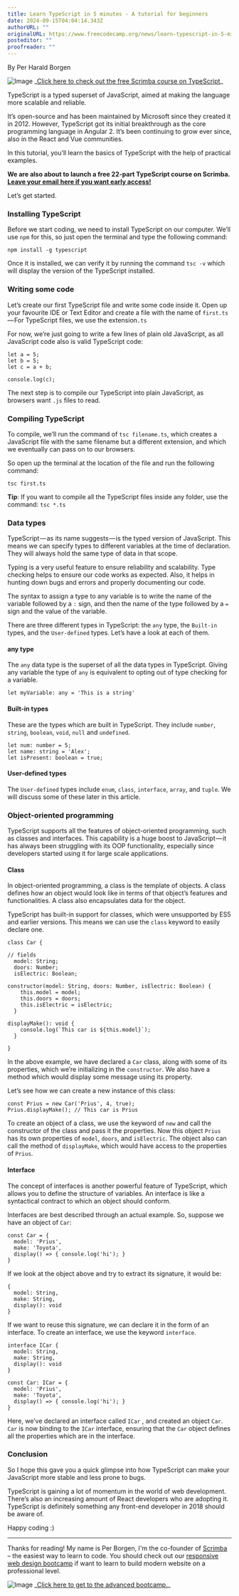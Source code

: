 ```yaml
---
title: Learn TypeScript in 5 minutes - A tutorial for beginners
date: 2024-09-15T04:04:14.343Z
authorURL: ""
originalURL: https://www.freecodecamp.org/news/learn-typescript-in-5-minutes-13eda868daeb/
posteditor: ""
proofreader: ""
---
```


By Per Harald Borgen

<!-- more -->

![Image](https://www.freecodecamp.org/news/content/images/2019/06/Screenshot-2019-06-06-at-07.58.51.png) \_[Click here to check out the free Scrimba course on TypeScript][1]\_

TypeScript is a typed superset of JavaScript, aimed at making the language more scalable and reliable.

It’s open-source and has been maintained by Microsoft since they created it in 2012. However, TypeScript got its initial breakthrough as the core programming language in Angular 2. It’s been continuing to grow ever since, also in the React and Vue communities.

In this tutorial, you’ll learn the basics of TypeScript with the help of practical examples.

**We are also about to launch a free 22-part TypeScript course on Scrimba.** [**Leave your email here if you want early access!**][2]

Let’s get started.

### Installing TypeScript

Before we start coding, we need to install TypeScript on our computer. We’ll use `npm` for this, so just open the terminal and type the following command:

```
npm install -g typescript
```

Once it is installed, we can verify it by running the command `tsc -v` which will display the version of the TypeScript installed.

### Writing some code

Let’s create our first TypeScript file and write some code inside it. Open up your favourite IDE or Text Editor and create a file with the name of `first.ts` — For TypeScript files, we use the extension`.ts`

For now, we’re just going to write a few lines of plain old JavaScript, as all JavaScript code also is valid TypeScript code:

```
let a = 5;  
let b = 5;  
let c = a + b;

console.log(c);
```

The next step is to compile our TypeScript into plain JavaScript, as browsers want `.js` files to read.

### Compiling TypeScript

To compile, we’ll run the command of `tsc filename.ts`, which creates a JavaScript file with the same filename but a different extension, and which we eventually can pass on to our browsers.

So open up the terminal at the location of the file and run the following command:

```
tsc first.ts
```

**Tip**: If you want to compile all the TypeScript files inside any folder, use the command: `tsc *.ts`

### Data types

TypeScript — as its name suggests — is the typed version of JavaScript. This means we can specify types to different variables at the time of declaration. They will always hold the same type of data in that scope.

Typing is a very useful feature to ensure reliability and scalability. Type checking helps to ensure our code works as expected. Also, it helps in hunting down bugs and errors and properly documenting our code.

The syntax to assign a type to any variable is to write the name of the variable followed by a `:` sign, and then the name of the type followed by a `=` sign and the value of the variable.

There are three different types in TypeScript: the `any` type, the `Built-in` types, and the `User-defined` types. Let’s have a look at each of them.

#### any type

The `any` data type is the superset of all the data types in TypeScript. Giving any variable the type of `any` is equivalent to opting out of type checking for a variable.

```
let myVariable: any = 'This is a string'
```

#### Built-in types

These are the types which are built in TypeScript. They include `number`, `string`, `boolean`, `void`, `null` and `undefined`.

```
let num: number = 5;  
let name: string = 'Alex';  
let isPresent: boolean = true;
```

#### User-defined types

The `User-defined` types include `enum`, `class`, `interface`, `array`, and `tuple`. We will discuss some of these later in this article.

### Object-oriented programming

TypeScript supports all the features of object-oriented programming, such as classes and interfaces. This capability is a huge boost to JavaScript — it has always been struggling with its OOP functionality, especially since developers started using it for large scale applications.

#### Class

In object-oriented programming, a class is the template of objects. A class defines how an object would look like in terms of that object’s features and functionalities. A class also encapsulates data for the object.

TypeScript has built-in support for classes, which were unsupported by ES5 and earlier versions. This means we can use the `class` keyword to easily declare one.

```
class Car {

// fields  
  model: String;  
  doors: Number;  
  isElectric: Boolean;

constructor(model: String, doors: Number, isElectric: Boolean) {  
    this.model = model;  
    this.doors = doors;  
    this.isElectric = isElectric;  
  }

displayMake(): void {  
    console.log(`This car is ${this.model}`);  
  }

}
```

In the above example, we have declared a `Car` class, along with some of its properties, which we’re initializing in the `constructor`. We also have a method which would display some message using its property.

Let’s see how we can create a new instance of this class:

```
const Prius = new Car('Prius', 4, true);  
Prius.displayMake(); // This car is Prius
```

To create an object of a class, we use the keyword of `new` and call the constructor of the class and pass it the properties. Now this object `Prius` has its own properties of `model`, `doors`, and `isElectric`. The object also can call the method of `displayMake`, which would have access to the properties of `Prius`.

#### Interface

The concept of interfaces is another powerful feature of TypeScript, which allows you to define the structure of variables. An interface is like a syntactical contract to which an object should conform.

Interfaces are best described through an actual example. So, suppose we have an object of `Car`:

```
const Car = {  
  model: 'Prius',  
  make: 'Toyota',  
  display() => { console.log('hi'); }  
}
```

If we look at the object above and try to extract its signature, it would be:

```
{  
  model: String,  
  make: String,  
  display(): void  
}
```

If we want to reuse this signature, we can declare it in the form of an interface. To create an interface, we use the keyword `interface`.

```
interface ICar {  
  model: String,  
  make: String,  
  display(): void  
}

const Car: ICar = {  
  model: 'Prius',  
  make: 'Toyota',  
  display() => { console.log('hi'); }  
}
```

Here, we’ve declared an interface called `ICar` , and created an object `Car`. `Car` is now binding to the `ICar` interface, ensuring that the `Car` object defines all the properties which are in the interface.

### Conclusion

So I hope this gave you a quick glimpse into how TypeScript can make your JavaScript more stable and less prone to bugs.

TypeScript is gaining a lot of momentum in the world of web development. There’s also an increasing amount of React developers who are adopting it. TypeScript is definitely something any front-end developer in 2018 should be aware of.

Happy coding :)

---

Thanks for reading! My name is Per Borgen, I'm the co-founder of [Scrimba][3] – the easiest way to learn to code. You should check out our [responsive web design bootcamp][4] if want to learn to build modern website on a professional level.

![Image](https://www.freecodecamp.org/news/content/images/2019/08/bootcamp-banner.png) \_[Click here to get to the advanced bootcamp.][5]\_

[1]: https://scrimba.com/p/gintrototypescript?utm_source=freecodecamp.org&utm_medium=referral&utm_campaign=gintrototypescript_5_minute_article
[2]: http://eepurl.com/dyqJAj
[3]: https://scrimba.com?utm_source=freecodecamp.org&utm_medium=referral&utm_campaign=gintrototypescript_5_minute_article
[4]: https://scrimba.com/g/gresponsive?utm_source=freecodecamp.org&utm_medium=referral&utm_campaign=gintrototypescript_5_minute_article
[5]: https://scrimba.com/g/gresponsive?utm_source=freecodecamp.org&utm_medium=referral&utm_campaign=gintrototypescript_5_minute_article